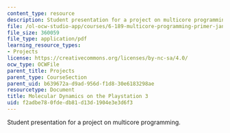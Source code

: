 ```yaml
---
content_type: resource
description: Student presentation for a project on multicore programming.
file: /ol-ocw-studio-app/courses/6-189-multicore-programming-primer-january-iap-2007/f2adbe780fdedb81d13d1904e3e3d6f3_moleculrdynmcs.pdf
file_size: 360059
file_type: application/pdf
learning_resource_types:
- Projects
license: https://creativecommons.org/licenses/by-nc-sa/4.0/
ocw_type: OCWFile
parent_title: Projects
parent_type: CourseSection
parent_uid: b639672a-d9ad-956d-f1d8-30e6183298ae
resourcetype: Document
title: Molecular Dynamics on the Playstation 3
uid: f2adbe78-0fde-db81-d13d-1904e3e3d6f3
---
```

Student presentation for a project on multicore programming.